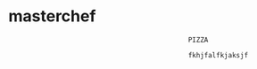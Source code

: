 # masterchef

                                                 PIZZA
                                                 
                                                 fkhjfalfkjaksjf
